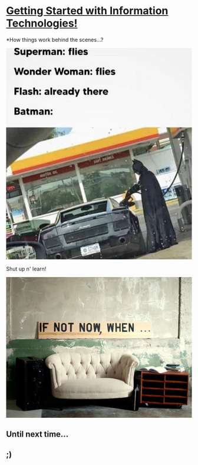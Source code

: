 # [Getting Started with Information Technologies!](https://github.com/skywalkerSam/Introduction-To-Information-Technologies)

*How things work behind the scenes...?

![*Reality!](./Resources/memes/theBatman_.jpg)

Shut up n' learn!

![If not now, when?](./Resources/memes/ifNotNow,When_.jpg)

## Until next time...

## ;)
